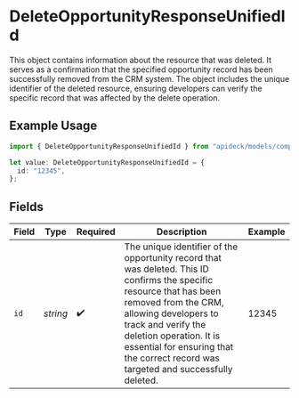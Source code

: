 # DeleteOpportunityResponseUnifiedId

This object contains information about the resource that was deleted. It serves as a confirmation that the specified opportunity record has been successfully removed from the CRM system. The object includes the unique identifier of the deleted resource, ensuring developers can verify the specific record that was affected by the delete operation.

## Example Usage

```typescript
import { DeleteOpportunityResponseUnifiedId } from "apideck/models/components";

let value: DeleteOpportunityResponseUnifiedId = {
  id: "12345",
};
```

## Fields

| Field                                                                                                                                                                                                                                                                                                    | Type                                                                                                                                                                                                                                                                                                     | Required                                                                                                                                                                                                                                                                                                 | Description                                                                                                                                                                                                                                                                                              | Example                                                                                                                                                                                                                                                                                                  |
| -------------------------------------------------------------------------------------------------------------------------------------------------------------------------------------------------------------------------------------------------------------------------------------------------------- | -------------------------------------------------------------------------------------------------------------------------------------------------------------------------------------------------------------------------------------------------------------------------------------------------------- | -------------------------------------------------------------------------------------------------------------------------------------------------------------------------------------------------------------------------------------------------------------------------------------------------------- | -------------------------------------------------------------------------------------------------------------------------------------------------------------------------------------------------------------------------------------------------------------------------------------------------------- | -------------------------------------------------------------------------------------------------------------------------------------------------------------------------------------------------------------------------------------------------------------------------------------------------------- |
| `id`                                                                                                                                                                                                                                                                                                     | *string*                                                                                                                                                                                                                                                                                                 | :heavy_check_mark:                                                                                                                                                                                                                                                                                       | The unique identifier of the opportunity record that was deleted. This ID confirms the specific resource that has been removed from the CRM, allowing developers to track and verify the deletion operation. It is essential for ensuring that the correct record was targeted and successfully deleted. | 12345                                                                                                                                                                                                                                                                                                    |